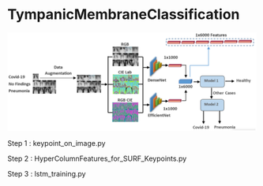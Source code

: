# TympanicMembraneClassification


![Alt text](images/graphicalAbstract.png?raw=true "Title")

Step 1 : keypoint_on_image.py

Step 2 : HyperColumnFeatures_for_SURF_Keypoints.py

Step 3 : lstm_training.py
